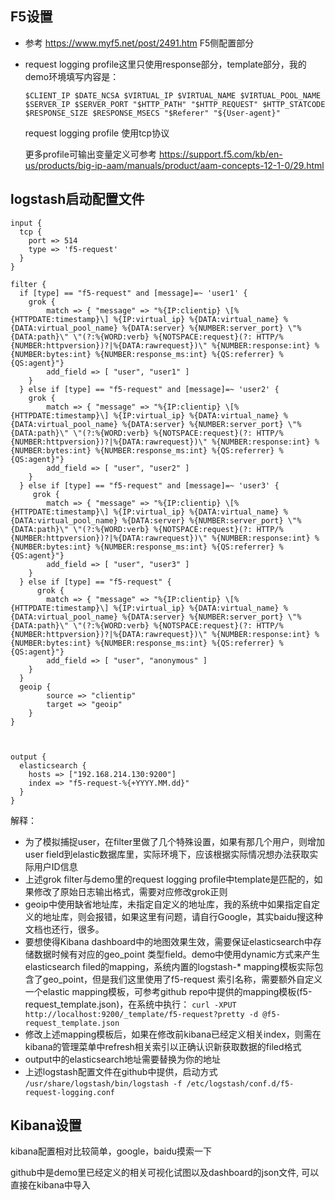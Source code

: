 ## F5设置

* 参考 https://www.myf5.net/post/2491.htm F5侧配置部分

* request logging profile这里只使用response部分，template部分，我的demo环境填写内容是：

  ```
  $CLIENT_IP $DATE_NCSA $VIRTUAL_IP $VIRTUAL_NAME $VIRTUAL_POOL_NAME $SERVER_IP $SERVER_PORT "$HTTP_PATH" "$HTTP_REQUEST" $HTTP_STATCODE $RESPONSE_SIZE $RESPONSE_MSECS "$Referer" "${User-agent}"
  ```

  request logging profile 使用tcp协议

  更多profile可输出变量定义可参考
  https://support.f5.com/kb/en-us/products/big-ip-aam/manuals/product/aam-concepts-12-1-0/29.html

## logstash启动配置文件

```
input {
  tcp {
    port => 514
    type => 'f5-request'
  }
}

filter {
  if [type] == "f5-request" and [message]=~ 'user1' {
    grok {
        match => { "message" => "%{IP:clientip} \[%{HTTPDATE:timestamp}\] %{IP:virtual_ip} %{DATA:virtual_name} %{DATA:virtual_pool_name} %{DATA:server} %{NUMBER:server_port} \"%{DATA:path}\" \"(?:%{WORD:verb} %{NOTSPACE:request}(?: HTTP/%{NUMBER:httpversion})?|%{DATA:rawrequest})\" %{NUMBER:response:int} %{NUMBER:bytes:int} %{NUMBER:response_ms:int} %{QS:referrer} %{QS:agent}"}
        add_field => [ "user", "user1" ]
    }
  } else if [type] == "f5-request" and [message]=~ 'user2' {
    grok {
        match => { "message" => "%{IP:clientip} \[%{HTTPDATE:timestamp}\] %{IP:virtual_ip} %{DATA:virtual_name} %{DATA:virtual_pool_name} %{DATA:server} %{NUMBER:server_port} \"%{DATA:path}\" \"(?:%{WORD:verb} %{NOTSPACE:request}(?: HTTP/%{NUMBER:httpversion})?|%{DATA:rawrequest})\" %{NUMBER:response:int} %{NUMBER:bytes:int} %{NUMBER:response_ms:int} %{QS:referrer} %{QS:agent}"}
        add_field => [ "user", "user2" ]
    }
  } else if [type] == "f5-request" and [message]=~ 'user3' {
     grok {
        match => { "message" => "%{IP:clientip} \[%{HTTPDATE:timestamp}\] %{IP:virtual_ip} %{DATA:virtual_name} %{DATA:virtual_pool_name} %{DATA:server} %{NUMBER:server_port} \"%{DATA:path}\" \"(?:%{WORD:verb} %{NOTSPACE:request}(?: HTTP/%{NUMBER:httpversion})?|%{DATA:rawrequest})\" %{NUMBER:response:int} %{NUMBER:bytes:int} %{NUMBER:response_ms:int} %{QS:referrer} %{QS:agent}"}
        add_field => [ "user", "user3" ]
    }
  } else if [type] == "f5-request" {
      grok {
        match => { "message" => "%{IP:clientip} \[%{HTTPDATE:timestamp}\] %{IP:virtual_ip} %{DATA:virtual_name} %{DATA:virtual_pool_name} %{DATA:server} %{NUMBER:server_port} \"%{DATA:path}\" \"(?:%{WORD:verb} %{NOTSPACE:request}(?: HTTP/%{NUMBER:httpversion})?|%{DATA:rawrequest})\" %{NUMBER:response:int} %{NUMBER:bytes:int} %{NUMBER:response_ms:int} %{QS:referrer} %{QS:agent}"}
        add_field => [ "user", "anonymous" ]
    } 
  }
  geoip {
        source => "clientip"
        target => "geoip"
    }
}



output {
  elasticsearch {
    hosts => ["192.168.214.130:9200"]
    index => "f5-request-%{+YYYY.MM.dd}"
  }
}
```

解释：

* 为了模拟捕捉user，在filter里做了几个特殊设置，如果有那几个用户，则增加user field到elastic数据库里，实际环境下，应该根据实际情况想办法获取实际用户ID信息
* 上述grok filter与demo里的request logging profile中template是匹配的，如果修改了原始日志输出格式，需要对应修改grok正则
* geoip中使用缺省地址库，未指定自定义的地址库，我的系统中如果指定自定义的地址库，则会报错，如果这里有问题，请自行Google，其实baidu搜这种文档也还行，很多。
* 要想使得Kibana dashboard中的地图效果生效，需要保证elasticsearch中存储数据时候有对应的geo_point 类型field。demo中使用dynamic方式来产生elasticsearch filed的mapping，系统内置的logstash-* mapping模板实际包含了geo_point，但是我们这里使用了f5-request 索引名称，需要额外自定义一个elastic mapping模板，可参考github repo中提供的mapping模板(f5-request_template.json)，在系统中执行：
  ``curl -XPUT http://localhost:9200/_template/f5-request?pretty -d @f5-request_template.json``
* 修改上述mapping模板后，如果在修改前kibana已经定义相关index，则需在kibana的管理菜单中refresh相关索引以正确认识新获取数据的filed格式
* output中的elasticsearch地址需要替换为你的地址
* 上述logstash配置文件在github中提供，启动方式
  `/usr/share/logstash/bin/logstash -f /etc/logstash/conf.d/f5-request-logging.conf`



## Kibana设置

kibana配置相对比较简单，google，baidu摸索一下

github中是demo里已经定义的相关可视化试图以及dashboard的json文件, 可以直接在kibana中导入